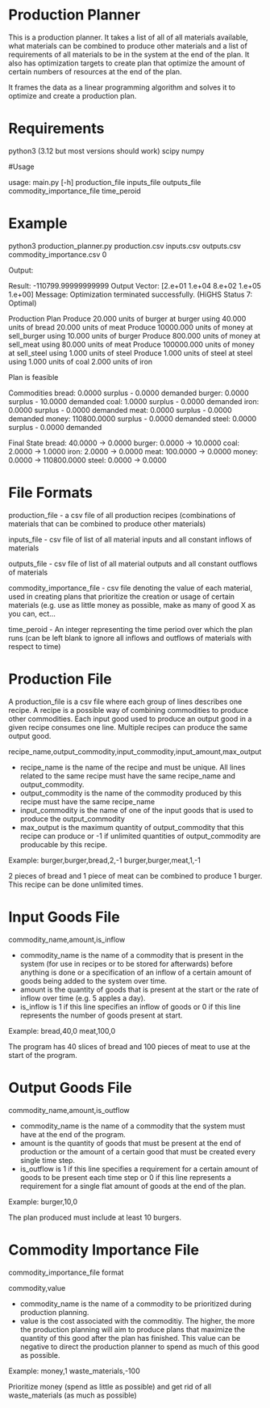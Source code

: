 # Production Planner

This is a production planner. It takes a list of all of all materials available, what materials can be combined to produce other materials and a list of requirements of all materials to be in
the system at the end of the plan. It also has optimization targets to create plan that optimize the amount of certain numbers of resources at the end of the plan.

It frames the data as a linear programming algorithm and solves it to optimize and create a production plan.

# Requirements
python3 (3.12 but most versions should work)
scipy
numpy

#Usage

usage: main.py [-h]
               production_file inputs_file outputs_file
               commodity_importance_file time_peroid

# Example

python3 production_planner.py production.csv inputs.csv outputs.csv commodity_importance.csv 0

Output:

Result: -110799.99999999999
Output Vector: [2.e+01 1.e+04 8.e+02 1.e+05 1.e+00]
Message: Optimization terminated successfully. (HiGHS Status 7: Optimal)

Production Plan
    Produce 20.000 units of burger at burger using
        40.000 units of bread
        20.000 units of meat
    Produce 10000.000 units of money at sell_burger using
        10.000 units of burger
    Produce 800.000 units of money at sell_meat using
        80.000 units of meat
    Produce 100000.000 units of money at sell_steel using
        1.000 units of steel
    Produce 1.000 units of steel at steel using
        1.000 units of coal
        2.000 units of iron

Plan is feasible

Commodities
    bread: 0.0000 surplus - 0.0000 demanded
    burger: 0.0000 surplus - 10.0000 demanded
    coal: 1.0000 surplus - 0.0000 demanded
    iron: 0.0000 surplus - 0.0000 demanded
    meat: 0.0000 surplus - 0.0000 demanded
    money: 110800.0000 surplus - 0.0000 demanded
    steel: 0.0000 surplus - 0.0000 demanded

Final State
    bread: 40.0000 -> 0.0000
    burger: 0.0000 -> 10.0000
    coal: 2.0000 -> 1.0000
    iron: 2.0000 -> 0.0000
    meat: 100.0000 -> 0.0000
    money: 0.0000 -> 110800.0000
    steel: 0.0000 -> 0.0000

# File Formats

production_file - a csv file of all production recipes (combinations of materials that can be combined to produce other materials)

inputs_file - csv file of list of all material inputs and all constant inflows of materials

outputs_file - csv file of list of all material outputs and all constant outflows of materials

commodity_importance_file - csv file denoting the value of each material, used in creating plans that prioritize the creation or usage of certain materials (e.g. use as little money as possible,
make as many of good X as you can, ect...

time_peroid - An integer representing the time period over which the plan runs (can be left blank to ignore all inflows and outflows of materials with respect to time)

# Production File

A production_file is a csv file where each group of lines describes one recipe. A recipe is a possible way of combining commodities to produce other commodities. Each input good used to produce an output good in a given recipe consumes one line. Multiple recipes can produce the same output good.

recipe_name,output_commodity,input_commodity,input_amount,max_output
- recipe_name is the name of the recipe and must be unique. All lines related to the same recipe must have the same recipe_name and output_commodity.
- output_commodity is the name of the commodity produced by this recipe  must have the same recipe_name
- input_commodity is the name of one of the input goods that is used to produce the output_commodity
- max_output is the maximum quantity of output_commodity that this recipe can produce or -1 if unlimited quantities of output_commodity are producable by this recipe.

Example:
burger,burger,bread,2,-1
burger,burger,meat,1,-1

2 pieces of bread and 1 piece of meat can be combined to produce 1 burger. This recipe can be done unlimited times.

# Input Goods File

commodity_name,amount,is_inflow

- commodity_name is the name of a commodity that is present in the system (for use in recipes or to be stored for afterwards) before anything is done or a specification of an inflow of a certain amount of goods being added to the system over time.
- amount is the quantity of goods that is present at the start or the rate of inflow over time (e.g. 5 apples a day).
- is_inflow is 1 if this line specifies an inflow of goods or 0 if this line represents the number of goods present at start.

Example:
bread,40,0
meat,100,0

The program has 40 slices of bread and 100 pieces of meat to use at the start of the program.

# Output Goods File

commodity_name,amount,is_outflow

- commodity_name is the name of a commodity that the system must have at the end of the program.
- amount is the quantity of goods that must be present at the end of production or the amount of a certain good that must be created every single time step.
- is_outflow is 1 if this line specifies a requirement for a certain amount of goods to be present each time step or 0 if this line represents a requirement for a single flat amount of goods at the end of the plan.

Example:
burger,10,0

The plan produced must include at least 10 burgers.

# Commodity Importance File

commodity_importance_file format

commodity,value

- commodity_name is the name of a commodity to be prioritized during production planning.
- value is the cost associated with the commoditiy. The higher, the more the production planning will aim to produce plans that maximize the quantity of this good after the plan has finished. This value can be negative to direct the production planner to spend as much of this good as possible.

Example:
money,1
waste_materials,-100

Prioritize money (spend as little as possible) and get rid of all waste_materials (as much as possible)
